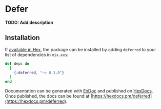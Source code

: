 # Defer

**TODO: Add description**

## Installation

If [available in Hex](https://hex.pm/docs/publish), the package can be installed
by adding `deferred` to your list of dependencies in `mix.exs`:

```elixir
def deps do
  [
    {:deferred, "~> 0.1.0"}
  ]
end
```

Documentation can be generated with [ExDoc](https://github.com/elixir-lang/ex_doc)
and published on [HexDocs](https://hexdocs.pm). Once published, the docs can
be found at [https://hexdocs.pm/deferred](https://hexdocs.pm/deferred).
